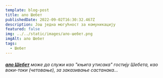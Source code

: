 ```yaml
---
template: blog-post
title: ало Шебет
publishedDate: 2022-09-02T16:30:32.467Z
description: Још једна могућност за комуникацију
featured: false
img: ../../static/images/ало-шебет.png
imgAlt: ало Шебет
tags:
  - Шебет
---
```

###### **[ало Шебет](https://l.facebook.com/l.php?u=https%3A%2F%2Fp.rumbletalk.com%2F%3Fh%3DfC*m*ABk%26fbclid%3DIwAR3g38XM5lEEw7ZZSlQzx9nvhTffYmb96oj0maUoqwk-UHUv_V8Sxxu-nBA&h=AT2K5p8vdBTGrpFzOepldxJZ9xArf1BuMuA_aOd6tupIdl9NrXuRqbT3n5Ra7Dali6srJLn3Tqyb9NuPIjMZjJ7R0Og9XrSQPXiZe88DiOiwBU83VCY6UwRwS-ep&__tn__=H-R&c[0]=AT0AJVQABIZClJA9cP_TsQQLy099z9gt2Fcl1uXP7mXPN6tphDBBdQKuDcCFQiwEC0kIJsmzcXF_mKraG5B5uFLqANIORuyN2vHLBUl-hEeeaLyQAVUZaP5L-_nXcBW-9tQHaL2xdn4lK9BxCsXfnlP367AzwUtrOeY787UUNDGsOX_EzLJFhTiLwo9V_K8p70t29-nUWDrnbLuhsg)** може да служи као "књига утисака" гостију Шебета, као воки-токи (четовање), за заказивање састанака...